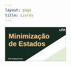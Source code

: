```yaml
---
layout: page
title: Livros
---
```


[![](/lfa/minimizacao.png)](https://youtu.be/crYB9yZzuSg)

<!--
| ![](/images/ico-horario.png) | ![](/images/ico-livros.png) |
| Teste | teste |

| ![](images/ico-horario.png)| b  |  c |  d |  e |
-->